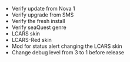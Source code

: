  * Verify update from Nova 1
  * Verify upgrade from SMS
  * Verify the fresh install
  * Verify seaQuest genre
  * LCARS skin
  * LCARS-Red skin
  * Mod for status alert changing the LCARS skin
  * Change debug level from 3 to 1 before release